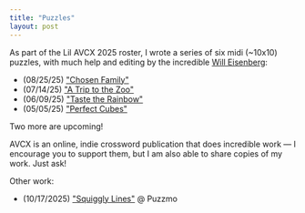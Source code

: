 ```yaml
---
title: "Puzzles"
layout: post
---
```


As part of the Lil AVCX 2025 roster, I wrote a series of six midi (~10x10)
puzzles, with much help and editing by the incredible [Will Eisenberg]:

[Will Eisenberg]: https://halfbakedpuzzles.blogspot.com/

* (08/25/25) ["Chosen Family"](https://avxwords.com/puzzles/1883/)
* (07/14/25) ["A Trip to the Zoo"](https://avxwords.com/puzzles/1861/)
* (06/09/25) ["Taste the Rainbow"](https://avxwords.com/puzzles/1839/)
* (05/05/25) ["Perfect Cubes"](https://avxwords.com/puzzles/1818/)

Two more are upcoming!

AVCX is an online, indie crossword publication that does incredible work — I
encourage you to support them, but I am also able to share copies of my work.
Just ask!

Other work:
* (10/17/2025) ["Squiggly Lines"](https://www.puzzmo.com/puzzle/2025-10-17/crossword) @ Puzzmo
